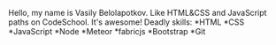 Hello, my name is Vasily Belolapotkov.
Like HTML&CSS and JavaScript paths on CodeSchool. It's awesome!
Deadly skills:
*HTML
*CSS
*JavaScript
*Node
*Meteor
*fabricjs
*Bootstrap
*Git
